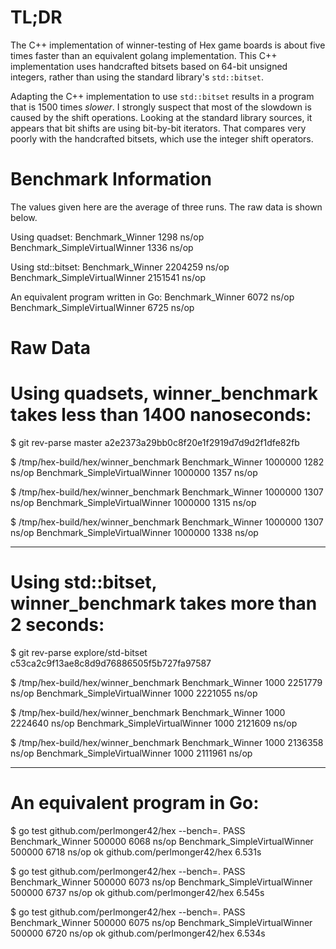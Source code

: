 TL;DR
=====
The C++ implementation of winner-testing of Hex game boards is about
five times faster than an equivalent golang implementation. This C++
implementation uses handcrafted bitsets based on 64-bit unsigned integers,
rather than using the standard library's `std::bitset`.

Adapting the C++ implementation to use `std::bitset` results in a program
that is 1500 times _slower_. I strongly suspect that most of the slowdown is
caused by the shift operations. Looking at the standard library sources, it
appears that bit shifts are using bit-by-bit iterators. That compares very
poorly with the handcrafted bitsets, which use the integer shift operators.


Benchmark Information
=====================

The values given here are the average of three runs.
The raw data is shown below.

Using quadset:
    Benchmark_Winner                     1298 ns/op 
    Benchmark_SimpleVirtualWinner        1336 ns/op


Using std::bitset:
    Benchmark_Winner                  2204259 ns/op 
    Benchmark_SimpleVirtualWinner     2151541 ns/op


An equivalent program written in Go:
    Benchmark_Winner                     6072 ns/op 
    Benchmark_SimpleVirtualWinner        6725 ns/op


Raw Data
========

  # Using quadsets, winner_benchmark takes less than 1400 nanoseconds:
  $ git rev-parse master
  a2e2373a29bb0c8f20e1f2919d7d9d2f1dfe82fb

  $ /tmp/hex-build/hex/winner_benchmark
  Benchmark_Winner	1000000	1282 ns/op
  Benchmark_SimpleVirtualWinner	1000000	1357 ns/op

  $ /tmp/hex-build/hex/winner_benchmark
  Benchmark_Winner	1000000	1307 ns/op
  Benchmark_SimpleVirtualWinner	1000000	1315 ns/op

  $ /tmp/hex-build/hex/winner_benchmark
  Benchmark_Winner	1000000	1307 ns/op
  Benchmark_SimpleVirtualWinner	1000000	1338 ns/op

------------------------------------------------------------------------

  # Using std::bitset, winner_benchmark takes more than 2 seconds:
  $ git rev-parse explore/std-bitset
  c53ca2c9f13ae8c8d9d76886505f5b727fa97587

  $ /tmp/hex-build/hex/winner_benchmark
  Benchmark_Winner	1000	2251779 ns/op
  Benchmark_SimpleVirtualWinner	1000	2221055 ns/op

  $ /tmp/hex-build/hex/winner_benchmark
  Benchmark_Winner	1000	2224640 ns/op
  Benchmark_SimpleVirtualWinner	1000	2121609 ns/op

  $ /tmp/hex-build/hex/winner_benchmark
  Benchmark_Winner	1000	2136358 ns/op
  Benchmark_SimpleVirtualWinner	1000	2111961 ns/op

------------------------------------------------------------------------

  # An equivalent program in Go:
  $ go test github.com/perlmonger42/hex --bench=.
  PASS
  Benchmark_Winner	  500000	      6068 ns/op
  Benchmark_SimpleVirtualWinner	  500000	      6718 ns/op
  ok  	github.com/perlmonger42/hex	6.531s

  $ go test github.com/perlmonger42/hex --bench=.
  PASS
  Benchmark_Winner	  500000	      6073 ns/op
  Benchmark_SimpleVirtualWinner	  500000	      6737 ns/op
  ok  	github.com/perlmonger42/hex	6.545s

  $ go test github.com/perlmonger42/hex --bench=.
  PASS
  Benchmark_Winner	  500000	      6075 ns/op
  Benchmark_SimpleVirtualWinner	  500000	      6720 ns/op
  ok  	github.com/perlmonger42/hex	6.534s
